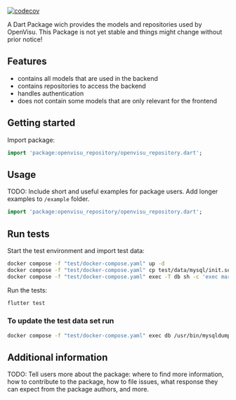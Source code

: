 <!-- 
This README describes the package. If you publish this package to pub.dev,
this README's contents appear on the landing page for your package.

For information about how to write a good package README, see the guide for
[writing package pages](https://dart.dev/guides/libraries/writing-package-pages). 

For general information about developing packages, see the Dart guide for
[creating packages](https://dart.dev/guides/libraries/create-library-packages)
and the Flutter guide for
[developing packages and plugins](https://flutter.dev/developing-packages). 
-->

[![codecov](https://codecov.io/gh/OpenVisu/openvisu_repository/branch/main/graph/badge.svg?token=VFNFVKSEE3)](https://codecov.io/gh/OpenVisu/openvisu_repository)


A Dart Package wich provides the models and repositories used by OpenVisu.
This Package is not yet stable and things might change without prior notice!

## Features

- contains all models that are used in the backend
- contains repositories to access the backend
- handles authentication
- does not contain some models that are only relevant for the frontend

## Getting started

Import package:
```dart
import 'package:openvisu_repository/openvisu_repository.dart';
```

## Usage

TODO: Include short and useful examples for package users. Add longer examples
to `/example` folder. 

```dart
import 'package:openvisu_repository/openvisu_repository.dart';

```

## Run tests

Start the test environment and import test data:
```bash
docker compose -f "test/docker-compose.yaml" up -d
docker compose -f "test/docker-compose.yaml" cp test/data/mysql/init.sql db:/init.sql
docker compose -f "test/docker-compose.yaml" exec -T db sh -c 'exec mariadb -u root --password=yi5S7LHWONx0qWhd openvisu ' < test/data/mysql/init.sql
```

Run the tests:
```bash
flutter test
```

### To update the test data set run 
```bash
docker compose -f "test/docker-compose.yaml" exec db /usr/bin/mysqldump -u root --password=yi5S7LHWONx0qWhd openvisu > test/data/mysql/init.sql
```

## Additional information

TODO: Tell users more about the package: where to find more information, how to 
contribute to the package, how to file issues, what response they can expect 
from the package authors, and more.
